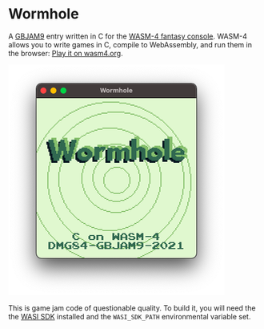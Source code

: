 # Wormhole
A [GBJAM9](https://itch.io/jam/gbjam-9) entry written in C for the [WASM-4 fantasy console](https://wasm4.org/). WASM-4 allows you to write games in C, compile to WebAssembly, and run them in the browser: [Play it on wasm4.org](https://wasm4.org/play/wormhole).

![Wormhole screenshot](wormhole_screenshot.png)

This is game jam code of questionable quality. To build it, you will need the the [WASI SDK](https://github.com/WebAssembly/wasi-sdk) installed and the `WASI_SDK_PATH` environmental variable set.